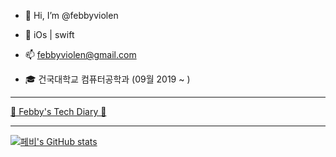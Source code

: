 - 👋 Hi, I’m @febbyviolen

- 🌱 iOs | swift 
- 📫 febbyviolen@gmail.com
- 🎓 건국대학교 컴퓨터공학과 (09월 2019 ~ )

---

[👾 Febby's Tech Diary 👾](https://febbyviolen.notion.site/Febby-s-Tech-Diary-a1b296fd7bbe43e6a993009e7929d973)

---

[![페비's GitHub stats](https://github-readme-stats.vercel.app/api?username=febbyviolen&theme=dracula)](https://github.com/febbyviolen/github-readme-stats)
